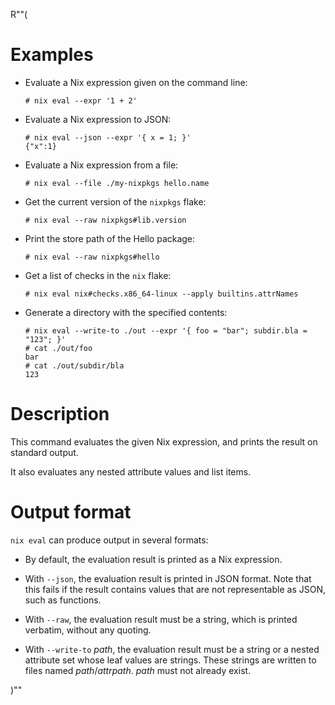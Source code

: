 R""(

# Examples

* Evaluate a Nix expression given on the command line:

  ```console
  # nix eval --expr '1 + 2'
  ```

* Evaluate a Nix expression to JSON:

  ```console
  # nix eval --json --expr '{ x = 1; }'
  {"x":1}
  ```

* Evaluate a Nix expression from a file:

  ```console
  # nix eval --file ./my-nixpkgs hello.name
  ```

* Get the current version of the `nixpkgs` flake:

  ```console
  # nix eval --raw nixpkgs#lib.version
  ```

* Print the store path of the Hello package:

  ```console
  # nix eval --raw nixpkgs#hello
  ```

* Get a list of checks in the `nix` flake:

  ```console
  # nix eval nix#checks.x86_64-linux --apply builtins.attrNames
  ```

* Generate a directory with the specified contents:

  ```console
  # nix eval --write-to ./out --expr '{ foo = "bar"; subdir.bla = "123"; }'
  # cat ./out/foo
  bar
  # cat ./out/subdir/bla
  123

# Description

This command evaluates the given Nix expression, and prints the result on standard output.

It also evaluates any nested attribute values and list items.

# Output format

`nix eval` can produce output in several formats:

* By default, the evaluation result is printed as a Nix expression.

* With `--json`, the evaluation result is printed in JSON format. Note
  that this fails if the result contains values that are not
  representable as JSON, such as functions.

* With `--raw`, the evaluation result must be a string, which is
  printed verbatim, without any quoting.

* With `--write-to` *path*, the evaluation result must be a string or
  a nested attribute set whose leaf values are strings. These strings
  are written to files named *path*/*attrpath*. *path* must not
  already exist.

)""
